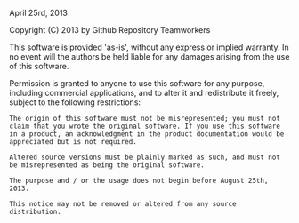 April 25rd, 2013

Copyright (C) 2013 by Github Repository Teamworkers

This software is provided 'as-is', without any express or implied warranty. In no event will the authors be held liable for any damages arising from the use of this software.

Permission is granted to anyone to use this software for any purpose, including commercial applications, and to alter it and redistribute it freely, subject to the following restrictions:

    The origin of this software must not be misrepresented; you must not claim that you wrote the original software. If you use this software in a product, an acknowledgment in the product documentation would be appreciated but is not required.

    Altered source versions must be plainly marked as such, and must not be misrepresented as being the original software.
    
    The purpose and / or the usage does not begin before August 25th, 2013.

    This notice may not be removed or altered from any source distribution.
